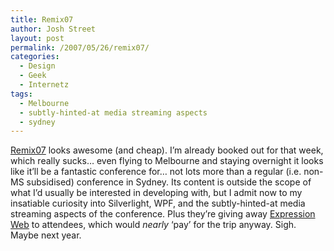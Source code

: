 ```yaml
---
title: Remix07
author: Josh Street
layout: post
permalink: /2007/05/26/remix07/
categories:
  - Design
  - Geek
  - Internetz
tags:
  - Melbourne
  - subtly-hinted-at media streaming aspects
  - sydney
---
```

[Remix07][1] looks awesome (and cheap). I&#8217;m already booked out for that week, which really sucks&#8230; even flying to Melbourne and staying overnight it looks like it&#8217;ll be a fantastic conference for&#8230; not lots more than a regular (i.e. non-MS subsidised) conference in Sydney. Its content is outside the scope of what I&#8217;d usually be interested in developing with, but I admit now to my insatiable curiosity into Silverlight, WPF, and the subtly-hinted-at media streaming aspects of the conference. Plus they&#8217;re giving away [Expression Web][2] to attendees, which would *nearly* &#8216;pay&#8217; for the trip anyway. Sigh. Maybe next year.

 [1]: http://www.microsoft.com/australia/remix07/
 [2]: http://www.microsoft.com/Expression/products/overview.aspx?key=web